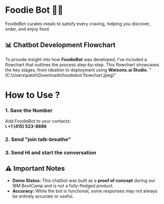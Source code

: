 # Foodie Bot 🍴🤖
FoodieBot curates meals to satisfy every craving, helping you discover, order, and enjoy food.

## 📊 Chatbot Development Flowchart  

To provide insight into how **FoodieBot** was developed, I’ve included a flowchart that outlines the process step-by-step. This flowchart showcases the key stages, from ideation to deployment using **Watsonx.ai Studio**.
"(C:\Users\palsh\Downloads\foodiebot flowchart.jpeg)"


# How to Use ?
### 1. **Save the Number**  
Add FoodieBot to your contacts:  
**📞 +1 (415) 523-8886**

### 2. Send **"join talk-breathe"**

### 3. **Send Hi and start the conversation**

## ⚠️ Important Notes  

- **Demo Status:** This chatbot was built as a **proof of concept** during our IBM BootCamp and is not a fully-fledged product.  
- **Accuracy:** While the bot is functional, some responses may not always be entirely accurate or useful.  
